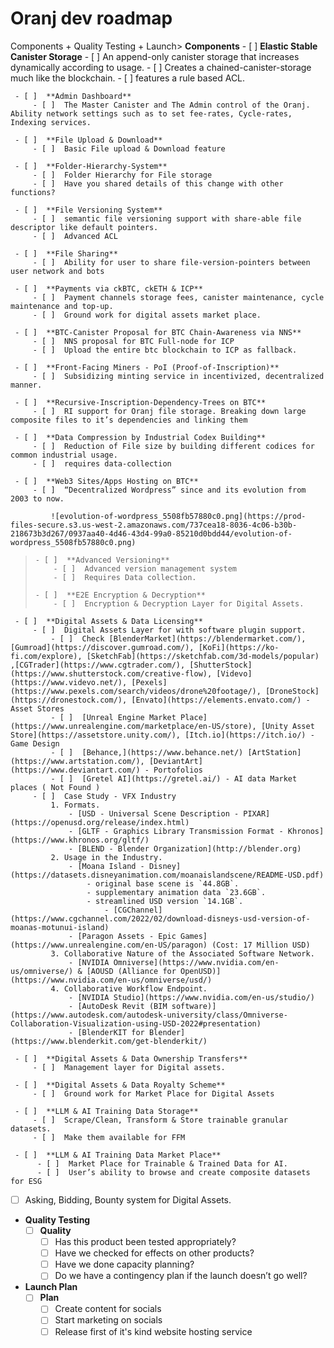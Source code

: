 # Oranj dev roadmap
 Components + Quality Testing + Launch> 
**Components**
     - [ ]  **Elastic Stable Canister Storage**
         - [ ]  An append-only canister storage that increases dynamically according to usage.
         - [ ]  Creates a chained-canister-storage much like the blockchain.
         - [ ]  features a rule based ACL.
     
     - [ ]  **Admin Dashboard**
         - [ ]  The Master Canister and The Admin control of the Oranj. Ability network settings such as to set fee-rates, Cycle-rates, Indexing services.
     
     - [ ]  **File Upload & Download**
         - [ ]  Basic File upload & Download feature
     
     - [ ]  **Folder-Hierarchy-System**
         - [ ]  Folder Hierarchy for File storage
         - [ ]  Have you shared details of this change with other functions?
     
     - [ ]  **File Versioning System**
         - [ ]  semantic file versioning support with share-able file descriptor like default pointers.
         - [ ]  Advanced ACL
         
     - [ ]  **File Sharing**
         - [ ]  Ability for user to share file-version-pointers between user network and bots
     
     - [ ]  **Payments via ckBTC, ckETH & ICP**
         - [ ]  Payment channels storage fees, canister maintenance, cycle maintenance and top-up.
         - [ ]  Ground work for digital assets market place.
     
     - [ ]  **BTC-Canister Proposal for BTC Chain-Awareness via NNS**
         - [ ]  NNS proposal for BTC Full-node for ICP
         - [ ]  Upload the entire btc blockchain to ICP as fallback.
     
     - [ ]  **Front-Facing Miners - PoI (Proof-of-Inscription)**
         - [ ]  Subsidizing minting service in incentivized, decentralized manner.
         
     - [ ]  **Recursive-Inscription-Dependency-Trees on BTC**
         - [ ]  RI support for Oranj file storage. Breaking down large composite files to it’s dependencies and linking them
     
     - [ ]  **Data Compression by Industrial Codex Building**
         - [ ]  Reduction of File size by building different codices for common industrial usage.
         - [ ]  requires data-collection
     
     - [ ]  **Web3 Sites/Apps Hosting on BTC**
         - [ ]  “Decentralized Wordpress” since and its evolution from 2003 to now.
             
             ![evolution-of-wordpress_5508fb57880c0.png](https://prod-files-secure.s3.us-west-2.amazonaws.com/737cea18-8036-4c06-b30b-218673b3d267/0937aa40-4d46-43d4-99a0-85210d0bdd44/evolution-of-wordpress_5508fb57880c0.png)
             
>     
>     - [ ]  **Advanced Versioning**
>         - [ ]  Advanced version management system
>         - [ ]  Requires Data collection.
>         
>     - [ ]  **E2E Encryption & Decryption**
>         - [ ]  Encryption & Decryption Layer for Digital Assets.
         
     - [ ]  **Digital Assets & Data Licensing**
         - [ ]  Digital Assets Layer for with software plugin support.
             - [ ]  Check [BlenderMarket](https://blendermarket.com/), [Gumroad](https://discover.gumroad.com/), [KoFi](https://ko-fi.com/explore), [SketchFab](https://sketchfab.com/3d-models/popular) ,[CGTrader](https://www.cgtrader.com/), [ShutterStock](https://www.shutterstock.com/creative-flow), [Videvo](https://www.videvo.net/), [Pexels](https://www.pexels.com/search/videos/drone%20footage/), [DroneStock](https://dronestock.com/), [Envato](https://elements.envato.com/) - Asset Stores
             - [ ]  [Unreal Engine Market Place](https://www.unrealengine.com/marketplace/en-US/store), [Unity Asset Store](https://assetstore.unity.com/), [Itch.io](https://itch.io/) - Game Design
             - [ ]  [Behance,](https://www.behance.net/) [ArtStation](https://www.artstation.com/), [DeviantArt](https://www.deviantart.com/) - Portofolios
             - [ ]  [Gretel AI](https://gretel.ai/) - AI data Market places ( Not Found )
         - [ ]  Case Study - VFX Industry
             1. Formats.
                 - [USD - Universal Scene Description - PIXAR](https://openusd.org/release/index.html)
                 - [GLTF - Graphics Library Transmission Format - Khronos](https://www.khronos.org/gltf/)
                 - [BLEND - Blender Organization](http://blender.org)
             2. Usage in the Industry.
                 - [Moana Island - Disney](https://datasets.disneyanimation.com/moanaislandscene/README-USD.pdf)
                     - original base scene is `44.8GB`.
                     - supplementary animation data `23.6GB`.
                     - streamlined USD version `14.1GB`.
                         - [CGChannel](https://www.cgchannel.com/2022/02/download-disneys-usd-version-of-moanas-motunui-island)
                 - [Paragon Assets - Epic Games](https://www.unrealengine.com/en-US/paragon) (Cost: 17 Million USD)
             3. Collaborative Nature of the Associated Software Network.
                 - [NVIDIA Omniverse](https://www.nvidia.com/en-us/omniverse/) & [AOUSD (Alliance for OpenUSD)](https://www.nvidia.com/en-us/omniverse/usd/)
             4. Collaborative Workflow Endpoint.
                 - [NVIDIA Studio](https://www.nvidia.com/en-us/studio/)
                 - [AutoDesk Revit (BIM software)](https://www.autodesk.com/autodesk-university/class/Omniverse-Collaboration-Visualization-using-USD-2022#presentation)
                 - [BlenderKIT for Blender](https://www.blenderkit.com/get-blenderkit/)
         
     - [ ]  **Digital Assets & Data Ownership Transfers**
         - [ ]  Management layer for Digital assets.
         
     - [ ]  **Digital Assets & Data Royalty Scheme**
         - [ ]  Ground work for Market Place for Digital Assets
     
     - [ ]  **LLM & AI Training Data Storage**
         - [ ]  Scrape/Clean, Transform & Store trainable granular datasets.
         - [ ]  Make them available for FFM
     
     - [ ]  **LLM & AI Training Data Market Place**
          - [ ]  Market Place for Trainable & Trained Data for AI.
          - [ ]  User’s ability to browse and create composite datasets for ESG

- [ ]  Asking, Bidding, Bounty system for Digital Assets.

- **Quality Testing**
    - [ ]  **Quality**
        - [ ]  Has this product been tested appropriately?
        - [ ]  Have we checked for effects on other products?
        - [ ]  Have we done capacity planning?
        - [ ]  Do we have a contingency plan if the launch doesn’t go well?
- **Launch Plan**
    - [ ]  **Plan**
        - [ ]  Create content for socials
        - [ ]  Start marketing on socials
        - [ ]  Release first of it's kind website hosting service
